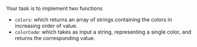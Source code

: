Your task is to implement two functions

- `colors`: which returns an array of strings containing the colors in increasing order of value.
- `colorCode`: which takes as input a string, representing a single color, and returns the corresponding value.
